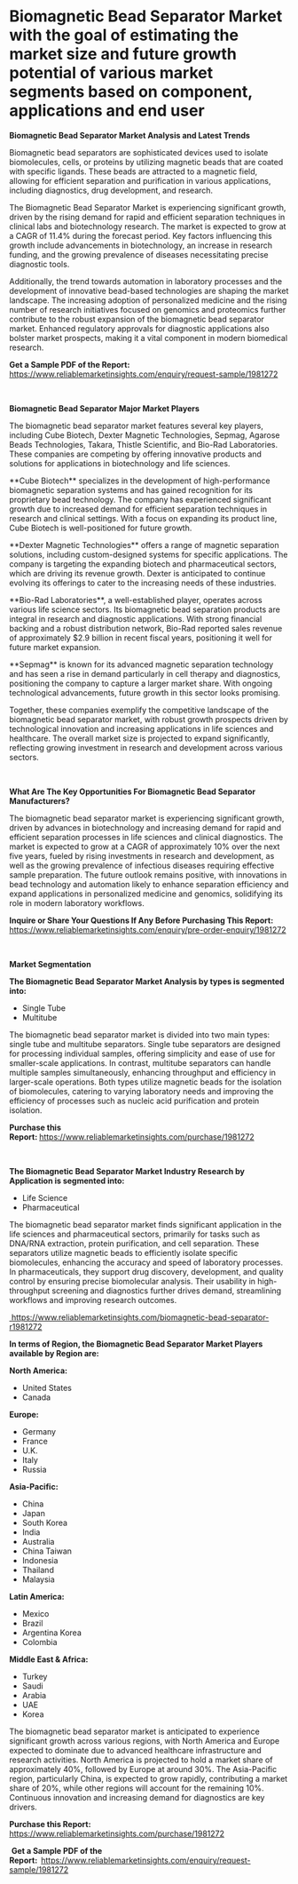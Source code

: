 <p><h1>Biomagnetic Bead Separator Market with the goal of estimating the market size and future growth potential of various market segments based on component, applications and end user</h1></p><p><strong>Biomagnetic Bead Separator Market Analysis and Latest Trends</strong></p>
<p><p>Biomagnetic bead separators are sophisticated devices used to isolate biomolecules, cells, or proteins by utilizing magnetic beads that are coated with specific ligands. These beads are attracted to a magnetic field, allowing for efficient separation and purification in various applications, including diagnostics, drug development, and research. </p><p>The Biomagnetic Bead Separator Market is experiencing significant growth, driven by the rising demand for rapid and efficient separation techniques in clinical labs and biotechnology research. The market is expected to grow at a CAGR of 11.4% during the forecast period. Key factors influencing this growth include advancements in biotechnology, an increase in research funding, and the growing prevalence of diseases necessitating precise diagnostic tools. </p><p>Additionally, the trend towards automation in laboratory processes and the development of innovative bead-based technologies are shaping the market landscape. The increasing adoption of personalized medicine and the rising number of research initiatives focused on genomics and proteomics further contribute to the robust expansion of the biomagnetic bead separator market. Enhanced regulatory approvals for diagnostic applications also bolster market prospects, making it a vital component in modern biomedical research.</p></p>
<p><strong>Get a Sample PDF of the Report:&nbsp;</strong> <a href="https://www.reliablemarketinsights.com/enquiry/request-sample/1981272?utm_campaign=2774&utm_medium=2&utm_source=Github&utm_content=ia&utm_term=16042025&utm_id=biomagnetic-bead-separator">https://www.reliablemarketinsights.com/enquiry/request-sample/1981272</a></p>
<p>&nbsp;</p>
<p><strong>Biomagnetic Bead Separator Major Market Players</strong></p>
<p><p>The biomagnetic bead separator market features several key players, including Cube Biotech, Dexter Magnetic Technologies, Sepmag, Agarose Beads Technologies, Takara, Thistle Scientific, and Bio-Rad Laboratories. These companies are competing by offering innovative products and solutions for applications in biotechnology and life sciences.</p><p>**Cube Biotech** specializes in the development of high-performance biomagnetic separation systems and has gained recognition for its proprietary bead technology. The company has experienced significant growth due to increased demand for efficient separation techniques in research and clinical settings. With a focus on expanding its product line, Cube Biotech is well-positioned for future growth.</p><p>**Dexter Magnetic Technologies** offers a range of magnetic separation solutions, including custom-designed systems for specific applications. The company is targeting the expanding biotech and pharmaceutical sectors, which are driving its revenue growth. Dexter is anticipated to continue evolving its offerings to cater to the increasing needs of these industries.</p><p>**Bio-Rad Laboratories**, a well-established player, operates across various life science sectors. Its biomagnetic bead separation products are integral in research and diagnostic applications. With strong financial backing and a robust distribution network, Bio-Rad reported sales revenue of approximately $2.9 billion in recent fiscal years, positioning it well for future market expansion.</p><p>**Sepmag** is known for its advanced magnetic separation technology and has seen a rise in demand particularly in cell therapy and diagnostics, positioning the company to capture a larger market share. With ongoing technological advancements, future growth in this sector looks promising.</p><p>Together, these companies exemplify the competitive landscape of the biomagnetic bead separator market, with robust growth prospects driven by technological innovation and increasing applications in life sciences and healthcare. The overall market size is projected to expand significantly, reflecting growing investment in research and development across various sectors.</p></p>
<p>&nbsp;</p>
<p><strong>What Are The Key Opportunities For Biomagnetic Bead Separator Manufacturers?</strong></p>
<p><p>The biomagnetic bead separator market is experiencing significant growth, driven by advances in biotechnology and increasing demand for rapid and efficient separation processes in life sciences and clinical diagnostics. The market is expected to grow at a CAGR of approximately 10% over the next five years, fueled by rising investments in research and development, as well as the growing prevalence of infectious diseases requiring effective sample preparation. The future outlook remains positive, with innovations in bead technology and automation likely to enhance separation efficiency and expand applications in personalized medicine and genomics, solidifying its role in modern laboratory workflows.</p></p>
<p><strong>Inquire or Share Your Questions If Any Before Purchasing This Report:</strong> <a href="https://www.reliablemarketinsights.com/enquiry/pre-order-enquiry/1981272?utm_campaign=2774&utm_medium=2&utm_source=Github&utm_content=ia&utm_term=16042025&utm_id=biomagnetic-bead-separator">https://www.reliablemarketinsights.com/enquiry/pre-order-enquiry/1981272</a></p>
<p>&nbsp;</p>
<p><strong>Market Segmentation</strong></p>
<p><strong>The Biomagnetic Bead Separator Market Analysis by types is segmented into:</strong></p>
<p><ul><li>Single Tube</li><li>Multitube</li></ul></p>
<p><p>The biomagnetic bead separator market is divided into two main types: single tube and multitube separators. Single tube separators are designed for processing individual samples, offering simplicity and ease of use for smaller-scale applications. In contrast, multitube separators can handle multiple samples simultaneously, enhancing throughput and efficiency in larger-scale operations. Both types utilize magnetic beads for the isolation of biomolecules, catering to varying laboratory needs and improving the efficiency of processes such as nucleic acid purification and protein isolation.</p></p>
<p><strong>Purchase this Report:&nbsp;</strong><a href="https://www.reliablemarketinsights.com/purchase/1981272?utm_campaign=2774&utm_medium=2&utm_source=Github&utm_content=ia&utm_term=16042025&utm_id=biomagnetic-bead-separator">https://www.reliablemarketinsights.com/purchase/1981272</a></p>
<p>&nbsp;</p>
<p><strong>The Biomagnetic Bead Separator Market Industry Research by Application is segmented into:</strong></p>
<p><ul><li>Life Science</li><li>Pharmaceutical</li></ul></p>
<p><p>The biomagnetic bead separator market finds significant application in the life sciences and pharmaceutical sectors, primarily for tasks such as DNA/RNA extraction, protein purification, and cell separation. These separators utilize magnetic beads to efficiently isolate specific biomolecules, enhancing the accuracy and speed of laboratory processes. In pharmaceuticals, they support drug discovery, development, and quality control by ensuring precise biomolecular analysis. Their usability in high-throughput screening and diagnostics further drives demand, streamlining workflows and improving research outcomes.</p></p>
<p><a href="https://www.reliablemarketinsights.com/biomagnetic-bead-separator-r1981272?utm_campaign=2774&utm_medium=2&utm_source=Github&utm_content=ia&utm_term=16042025&utm_id=biomagnetic-bead-separator">&nbsp;https://www.reliablemarketinsights.com/biomagnetic-bead-separator-r1981272</a></p>
<p><strong>In terms of Region, the Biomagnetic Bead Separator Market Players available by Region are:</strong></p>
<p>
    <p> <strong> North America: </strong>
        <ul>
            <li>United States</li>
            <li>Canada</li>
        </ul>
        </p> 
    <p> <strong> Europe: </strong>
        <ul>
            <li>Germany</li>
            <li>France</li>
            <li>U.K.</li>
            <li>Italy</li>
            <li>Russia</li>
        </ul>
        </p> 
    <p> <strong> Asia-Pacific: </strong>
        <ul>
            <li>China</li>
            <li>Japan</li>
            <li>South Korea</li>
            <li>India</li>
            <li>Australia</li>
            <li>China Taiwan</li>
            <li>Indonesia</li>
            <li>Thailand</li>
            <li>Malaysia</li>
        </ul>
        </p> 
    <p> <strong> Latin America: </strong>
        <ul>
            <li>Mexico</li>
            <li>Brazil</li>
            <li>Argentina Korea</li>
            <li>Colombia</li>
        </ul>
        </p> 
    <p> <strong> Middle East & Africa: </strong>
        <ul>
            <li>Turkey</li>
            <li>Saudi</li>
            <li>Arabia</li>
            <li>UAE</li>
            <li>Korea</li>
        </ul>
    </p>
    </p>
<p><p>The biomagnetic bead separator market is anticipated to experience significant growth across various regions, with North America and Europe expected to dominate due to advanced healthcare infrastructure and research activities. North America is projected to hold a market share of approximately 40%, followed by Europe at around 30%. The Asia-Pacific region, particularly China, is expected to grow rapidly, contributing a market share of 20%, while other regions will account for the remaining 10%. Continuous innovation and increasing demand for diagnostics are key drivers.</p></p>
<p><strong>Purchase this Report: </strong><a href="https://www.reliablemarketinsights.com/purchase/1981272?utm_campaign=2774&utm_medium=2&utm_source=Github&utm_content=ia&utm_term=16042025&utm_id=biomagnetic-bead-separator">https://www.reliablemarketinsights.com/purchase/1981272</a></p>
<p>&nbsp;<strong>Get a Sample PDF of the Report:&nbsp;&nbsp;</strong><a href="https://www.reliablemarketinsights.com/enquiry/request-sample/1981272?utm_campaign=2774&utm_medium=2&utm_source=Github&utm_content=ia&utm_term=16042025&utm_id=biomagnetic-bead-separator">https://www.reliablemarketinsights.com/enquiry/request-sample/1981272</a></p>
<p><strong></strong></p>
<p><p></p><p></p><p></p></p>